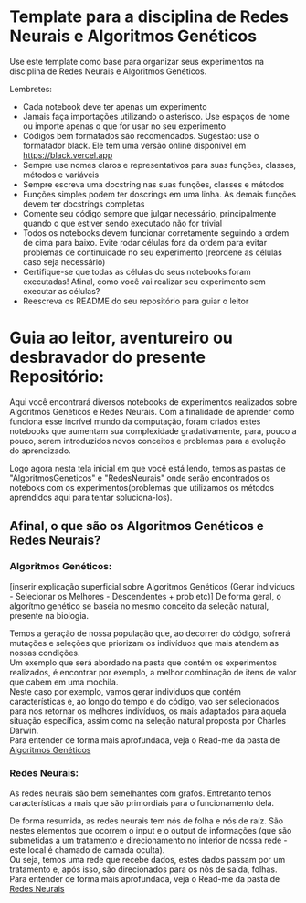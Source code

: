 # Template para a disciplina de Redes Neurais e Algoritmos Genéticos

Use este template como base para organizar seus experimentos na disciplina de Redes Neurais e Algoritmos Genéticos. 

Lembretes:

+ Cada notebook deve ter apenas um experimento
+ Jamais faça importações utilizando o asterisco. Use espaços de nome ou importe apenas o que for usar no seu experimento
+ Códigos bem formatados são recomendados. Sugestão: use o formatador black. Ele tem uma versão online disponível em https://black.vercel.app
+ Sempre use nomes claros e representativos para suas funções, classes, métodos e variáveis
+ Sempre escreva uma docstring nas suas funções, classes e métodos
+ Funções simples podem ter doscrings em uma linha. As demais funções devem ter docstrings completas
+ Comente seu código sempre que julgar necessário, principalmente quando o que estiver sendo executado não for trivial
+ Todos os notebooks devem funcionar corretamente seguindo a ordem de cima para baixo. Evite rodar células fora da ordem para evitar problemas de continuidade no seu experimento (reordene as células caso seja necessário)
+ Certifique-se que todas as células do seus notebooks foram executadas! Afinal, como você vai realizar seu experimento sem executar as células?
+ Reescreva os README do seu repositório para guiar o leitor

# Guia ao leitor, aventureiro ou desbravador do presente Repositório:

Aqui você encontrará diversos notebooks de experimentos realizados sobre Algoritmos Genéticos e Redes Neurais.
Com a finalidade de aprender como funciona esse incrível mundo da computação, foram criados estes notebooks que aumentam sua complexidade gradativamente, para, pouco a pouco, serem introduzidos novos conceitos e problemas para a evolução do aprendizado.

Logo agora nesta tela inicial em que você está lendo, temos as pastas de "AlgoritmosGeneticos" e "RedesNeurais" onde serão encontrados os noteboks com os experimentos(problemas que utilizamos os métodos aprendidos aqui para tentar soluciona-los).

## Afinal, o que são os Algoritmos Genéticos e Redes Neurais?
### Algoritmos Genéticos:
[inserir explicação superficial sobre Algoritmos Genéticos (Gerar individuos - Selecionar os Melhores - Descendentes + prob etc)]
De forma geral, o algorítmo genético se baseia no mesmo conceito da seleção natural, presente na biologia.<dt>
Temos a geração de nossa população que, ao decorrer do código, sofrerá mutações e seleções que priorizam os indivíduos que mais atendem as nossas condições.<dt>
Um exemplo que será abordado na pasta que contém os experimentos realizados, é encontrar por exemplo, a melhor combinação de itens de valor que cabem em uma mochila.<dt>
Neste caso por exemplo, vamos gerar individuos que contém características e, ao longo do tempo e do código, vao ser selecionados para nos retornar os melhores indivíduos, os mais adaptados para aquela situação específica, assim como na seleção natural proposta por Charles Darwin.<dt>
Para entender de forma mais aprofundada, veja o Read-me da pasta de <a href = "https://github.com/VictorPuntelRui/RNAG-vic/tree/main/AlgoritmosGeneticos" >Algoritmos Genéticos</a><br>

### Redes Neurais:

As redes neurais são bem semelhantes com grafos. Entretanto temos características a mais que são primordiais para o funcionamento dela.<dt>
De forma resumida, as redes neurais tem nós de folha e nós de raíz. São nestes elementos que ocorrem o input e o output de informações (que são submetidas a um tratamento e direcionamento no interior de nossa rede - este local é chamado de camada oculta).<dt>
Ou seja, temos uma rede que recebe dados, estes dados passam por um tratamento e, após isso, são direcionados para os nós de saída, folhas.<dt>
Para entender de forma mais aprofundada, veja o Read-me da pasta de <a href= "https://github.com/VictorPuntelRui/RNAG-vic/tree/main/RedesNeurais">Redes Neurais</a><br>
